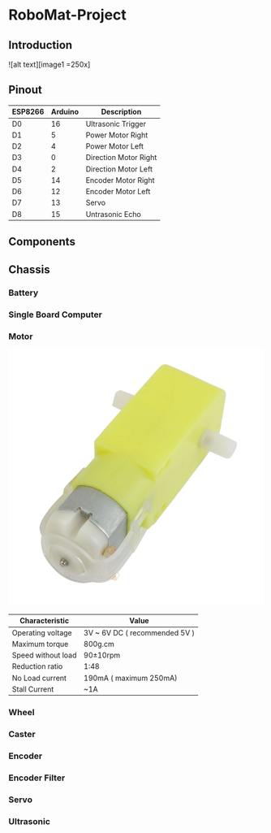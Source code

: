 [image1]: ./images/RobotGeneral.png
[image2]: ./images/yellow-gear-motor.jpg

# RoboMat-Project

## Introduction

![alt text][image1 =250x]


## Pinout


ESP8266 | Arduino | Description
------------ | ------------- | ------------
D0 | 16 | Ultrasonic Trigger
D1 | 5  | Power Motor Right
D2 | 4  | Power Motor Left
D3 | 0  | Direction Motor Right
D4 | 2  | Direction Motor Left
D5 | 14 | Encoder Motor Right
D6 | 12 | Encoder Motor Left
D7 | 13 | Servo
D8 | 15 | Untrasonic Echo

## Components

## Chassis

### Battery



### Single Board Computer

### Motor

![alt text][image2]

Characteristic  | Value
------------ | -------------
Operating voltage | 3V ~ 6V DC ( recommended  5V )
Maximum torque | 800g.cm
Speed without load | 90±10rpm
Reduction ratio | 1:48
No Load current | 190mA ( maximum 250mA)
Stall Current | ~1A

### Wheel

### Caster

### Encoder

### Encoder Filter

### Servo

### Ultrasonic







